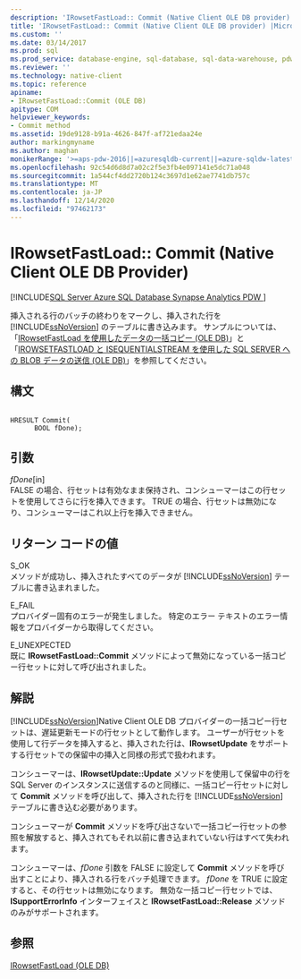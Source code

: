 ```yaml
---
description: 'IRowsetFastLoad:: Commit (Native Client OLE DB provider)'
title: 'IRowsetFastLoad:: Commit (Native Client OLE DB provider) |Microsoft Docs'
ms.custom: ''
ms.date: 03/14/2017
ms.prod: sql
ms.prod_service: database-engine, sql-database, sql-data-warehouse, pdw
ms.reviewer: ''
ms.technology: native-client
ms.topic: reference
apiname:
- IRowsetFastLoad::Commit (OLE DB)
apitype: COM
helpviewer_keywords:
- Commit method
ms.assetid: 19de9128-b91a-4626-847f-af721edaa24e
author: markingmyname
ms.author: maghan
monikerRange: '>=aps-pdw-2016||=azuresqldb-current||=azure-sqldw-latest||>=sql-server-2016||>=sql-server-linux-2017||=azuresqldb-mi-current'
ms.openlocfilehash: 92c54d6d8d7a02c2f5e3fb4e097141e5dc71a048
ms.sourcegitcommit: 1a544cf4dd2720b124c3697d1e62ae7741db757c
ms.translationtype: MT
ms.contentlocale: ja-JP
ms.lasthandoff: 12/14/2020
ms.locfileid: "97462173"
---
```

# <a name="irowsetfastloadcommit-native-client-ole-db-provider"></a>IRowsetFastLoad:: Commit (Native Client OLE DB Provider)
[!INCLUDE[SQL Server Azure SQL Database Synapse Analytics PDW ](../../includes/applies-to-version/sql-asdb-asdbmi-asa-pdw.md)]

  挿入される行のバッチの終わりをマークし、挿入された行を [!INCLUDE[ssNoVersion](../../includes/ssnoversion-md.md)] のテーブルに書き込みます。 サンプルについては、「[IRowsetFastLoad を使用したデータの一括コピー (OLE DB)](../../relational-databases/native-client-ole-db-how-to/bulk-copy-data-using-irowsetfastload-ole-db.md)」と「[IROWSETFASTLOAD と ISEQUENTIALSTREAM を使用した SQL SERVER への BLOB データの送信 &#40;OLE DB&#41;](../../relational-databases/native-client-ole-db-how-to/send-blob-data-to-sql-server-using-irowsetfastload-and-isequentialstream-ole-db.md)」を参照してください。  
  
## <a name="syntax"></a>構文  
  
```  
  
HRESULT Commit(  
      BOOL fDone);  
```  
  
## <a name="arguments"></a>引数  
 *fDone*[in]  
 FALSE の場合、行セットは有効なまま保持され、コンシューマーはこの行セットを使用してさらに行を挿入できます。 TRUE の場合、行セットは無効になり、コンシューマーはこれ以上行を挿入できません。  
  
## <a name="return-code-values"></a>リターン コードの値  
 S_OK  
 メソッドが成功し、挿入されたすべてのデータが [!INCLUDE[ssNoVersion](../../includes/ssnoversion-md.md)] テーブルに書き込まれました。  
  
 E_FAIL  
 プロバイダー固有のエラーが発生しました。 特定のエラー テキストのエラー情報をプロバイダーから取得してください。  
  
 E_UNEXPECTED  
 既に **IRowsetFastLoad::Commit** メソッドによって無効になっている一括コピー行セットに対して呼び出されました。  
  
## <a name="remarks"></a>解説  
 [!INCLUDE[ssNoVersion](../../includes/ssnoversion-md.md)]Native Client OLE DB プロバイダーの一括コピー行セットは、遅延更新モードの行セットとして動作します。 ユーザーが行セットを使用して行データを挿入すると、挿入された行は、**IRowsetUpdate** をサポートする行セットでの保留中の挿入と同様の形式で扱われます。  
  
 コンシューマーは、**IRowsetUpdate::Update** メソッドを使用して保留中の行を SQL Server のインスタンスに送信するのと同様に、一括コピー行セットに対して **Commit** メソッドを呼び出して、挿入された行を [!INCLUDE[ssNoVersion](../../includes/ssnoversion-md.md)] テーブルに書き込む必要があります。  
  
 コンシューマーが **Commit** メソッドを呼び出さないで一括コピー行セットの参照を解放すると、挿入されてもそれ以前に書き込まれていない行はすべて失われます。  
  
 コンシューマーは、*fDone* 引数を FALSE に設定して **Commit** メソッドを呼び出すことにより、挿入される行をバッチ処理できます。 *fDone* を TRUE に設定すると、その行セットは無効になります。 無効な一括コピー行セットでは、**ISupportErrorInfo** インターフェイスと **IRowsetFastLoad::Release** メソッドのみがサポートされます。  
  
## <a name="see-also"></a>参照  
 [IRowsetFastLoad &#40;OLE DB&#41;](../../relational-databases/native-client-ole-db-interfaces/irowsetfastload-ole-db.md)  
  
  
